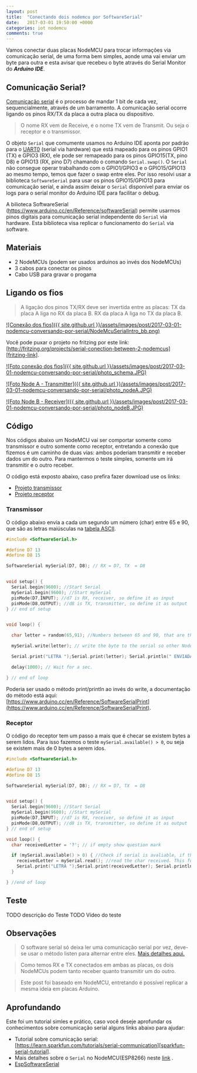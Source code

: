 ```yaml
---
layout: post
title:  "Conectando dois nodemcu por SoftwareSerial"
date:   2017-03-01 19:50:00 +0000
categories: iot nodemcu
comments: true
---
```


Vamos conectar duas placas NodeMCU para trocar informações via comunicação
serial, de uma forma bem simples, aonde uma vai enviar um byte para outra e
esta avisar que recebeu o byte através do Serial Monitor do ___Arduino IDE___.

## [](#com-serial)Comunicação Serial?

[Comunicação serial][com-serial] é o processo de mandar 1 bit de cada vez,
sequencialmente, através de um barramento. A comunicação serial ocorre ligando
os pinos RX/TX da placa a outra placa ou dispositivo.

> O nome RX vem de Receive, e o nome TX vem de Transmit. Ou seja o receptor e o transmissor.

O objeto `Serial` que comumente usamos no Arduino IDE aponta por padrão para o [UART0][uart] (serial via hardware) que está mapeado para os pinos  GPIO1 (TX) e GPIO3 (RX), ele pode ser remapeado para os pinos GPIO15(TX, pino D8) e GPIO13 (RX, pino D7) chamando o comando `Serial.swap()`. O `Serial` não consegue operar trabalhando com o GPIO1/GPIO3 e o GPIO15/GPIO13 ao mesmo tempo, temos que fazer o swap entre eles. Por isso resolvi usar a biblioteca `SoftwareSerial` para usar os pinos GPIO15/GPIO13 para comunicação serial, e ainda assim deixar o `Serial` disponível para enviar os logs para o serial monitor do Arduino IDE para facilitar o debug.

A bilioteca SoftwareSerial (https://www.arduino.cc/en/Reference/softwareSerial) permite usarmos pinos digitais para comunicação serial independente do `Serial` via hardware. Esta biblioteca visa replicar o funcionamento do `Serial` via software.


## [](#materiais)Materiais

*   2 NodeMCUs (podem ser usados arduinos ao invés dos NodeMCUs)
*   3 cabos para conectar os pinos
*   Cabo USB para gravar o progama

## [](#fios)Ligando os fios

> A ligação dos pinos TX/RX deve ser invertida entre as placas:
> TX da placa A liga no RX da placa B.
> RX da placa A liga no TX da placa B.

[![Conexão dos fios]({{ site.github.url }}/assets/images/post/2017-03-01-nodemcu-conversando-por-serial/NodeMcuSerialIntro_bb.png)][schema_image]

Você pode puxar o projeto no fritzing por este link: [http://fritzing.org/projects/serial-conection-between-2-nodemcus][fritzing-link].

[![Foto conexão dos fios]({{ site.github.url }}/assets/images/post/2017-03-01-nodemcu-conversando-por-serial/photo_schema.JPG)][photo_schema3compact_link]

[![Foto Node A - Transmitter]({{ site.github.url }}/assets/images/post/2017-03-01-nodemcu-conversando-por-serial/photo_nodeA.JPG)][photo_nodeA]

[![Foto Node B - Receiver]({{ site.github.url }}/assets/images/post/2017-03-01-nodemcu-conversando-por-serial/photo_nodeB.JPG)][photo_nodeB]


## [](#codigo) Código

Nos códigos abaixo um NodeMCU vai ser comportar somente como transmissor e
outro somente como receptor, entretando a conexão que fizemos é um caminho de
duas vias: ambos poderiam transmitir e receber dados um do outro. Para
mantermos o teste simples, somente um irá transmitir e o outro receber.

O código está exposto abaixo, caso prefira fazer download use os links:

* [Projeto transmissor][project_transmitter]
* [Projeto receptor][project_receiver]

### [](#transmissor) Transmissor

O código abaixo envia a cada um segundo um número (char) entre 65 e 90, que são as letras maiúsculas na [tabela ASCII](https://www.arduino.cc/en/Reference/ASCIIchart).

```cpp
#include <SoftwareSerial.h>

#define D7 13
#define D8 15

SoftwareSerial mySerial(D7, D8); // RX = D7, TX  = D8


void setup() {
  Serial.begin(9600); //Start Serial
  mySerial.begin(9600); //Start mySerial
  pinMode(D7,INPUT); //d7 is RX, receiver, so define it as input
  pinMode(D8,OUTPUT); //d8 is TX, transmitter, so define it as output
} // end of setup


void loop() {

  char letter = random(65,91); //Numbers between 65 and 90, that are the upper case letters in ASCII table (https://www.arduino.cc/en/Reference/ASCIIchart).

  mySerial.write(letter); // write the byte to the serial so other NodeMCU can receive it.

  Serial.print("LETRA ");Serial.print(letter); Serial.println(" ENVIADA"); // Write on serial monitor which letter was sent.

  delay(1000); // Wait for a sec.

} // end of loop
```

Poderia ser usado o método print/println ao invés do write, a documentação do método está aqui: [https://www.arduino.cc/en/Reference/SoftwareSerialPrint](https://www.arduino.cc/en/Reference/SoftwareSerialPrint).

### [](#receptor) Receptor

O código do receptor tem um passo a mais que é checar se existem bytes a serem
lidos. Para isso fazemos o teste `mySerial.available() > 0`, ou seja se existem
mais de 0 bytes a serem idos.

```cpp
#include <SoftwareSerial.h>

#define D7 13
#define D8 15

SoftwareSerial mySerial(D7, D8); // RX = D7, TX  = D8


void setup() {
  Serial.begin(9600); //Start Serial
  mySerial.begin(9600); //Start mySerial
  pinMode(D7,INPUT); //d7 is RX, receiver, so define it as input
  pinMode(D8,OUTPUT); //d8 is TX, transmitter, so define it as output
} // end of setup

void loop() {
  char receivedLetter = '?'; // if empty show question mark

  if (mySerial.available() > 0) { //Check if serial is avaliable, if this check is not done you will read 'ÿ'
    receivedLetter = mySerial.read(); //read the char received. This function returns -1 if there is nothing to read.
    Serial.print("LETRA ");Serial.print(receivedLetter); Serial.println(" RECEBIDA"); // Write on serial monitor which letter was received.
  }

} //end of loop
```



## [](#teste) Teste

TODO descrição do Teste
TODO Vídeo do teste


## [](#observacoes) Observações

>  O software serial só deixa ler uma comunicação serial por vez, deve-se usar o método listen para alternar entre eles. [Mais detalhes aqui.](https://www.arduino.cc/en/Reference/SoftwareSerialListen)

> Como temos RX e TX conectados em ambas as placas, os dois NodeMCUs podem tanto receber quanto transmitir um do outro.

> Este post foi baseado em NodeMCU, entretando é possível replicar a mesma ideia em placas Arduino.


## [](#aprofundando) Aprofundando

Este foi um tutorial simles e prático, caso você deseje aprofundar os conhecimentos sobre comunicação serial alguns links abaixo para ajudar:

* Tutorial sobre comunicação serial: [https://learn.sparkfun.com/tutorials/serial-communication][sparkfun-serial-tutorial].
* Mais detalhes sobre o `Serial` no NodeMCU(ESP8266) neste [link][esp-serial] .
* [EspSoftwareSerial][espsoftwareserial]




[com-serial]: https://en.wikipedia.org/wiki/Serial_communication
[uart]: https://en.wikipedia.org/wiki/Universal_asynchronous_receiver/transmitter
[esp-serial]: https://github.com/esp8266/Arduino/blob/master/doc/reference.md#serial
[espsoftwareserial]:https://github.com/plerup/espsoftwareserial
[fritzing-link]:http://fritzing.org/projects/serial-conection-between-2-nodemcus
[photo_schema3compact_link]:{{site.github.url}}/assets/images/post/2017-03-01-nodemcu-conversando-por-serial/photo_schema.JPG
[photo_nodeA]:{{site.github.url}}/assets/images/post/2017-03-01-nodemcu-conversando-por-serial/photo_nodeA.JPG
[photo_nodeB]:{{site.github.url}}/assets/images/post/2017-03-01-nodemcu-conversando-por-serial/photo_nodeB.JPG
[schema_image]:{{site.github.url}}/assets/images/post/2017-03-01-nodemcu-conversando-por-serial/NodeMcuSerialIntro_bb.png
[project_transmitter]:{{site.github.url}}/assets/code/post/2017-03-01-nodemcu-conversando-por-serial/NodeAtransmitter.zip
[project_receiver]:{{site.github.url}}/assets/code/post/2017-03-01-nodemcu-conversando-por-serial/NodeBreceiver.zip
[sparkfun-serial-tutorial]:https://learn.sparkfun.com/tutorials/serial-communication

